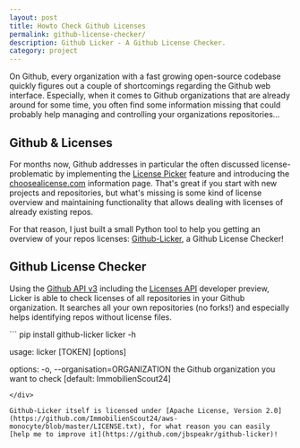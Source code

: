 ```yaml
---
layout: post
title: Howto Check Github Licenses
permalink: github-license-checker/
description: Github Licker - A Github License Checker.
category: project
---
```


On Github, every organization with a fast growing open-source codebase quickly figures out a couple of shortcomings regarding the Github web interface. Especially, when it comes to Github organizations that are already around for some time, you often find some information missing that could probably help managing and controlling your organizations repositories...

## Github & Licenses

For months now, Github addresses in particular the often discussed license-problematic by implementing the [License Picker](https://help.github.com/articles/open-source-licensing/) feature and introducing the [choosealicense.com](http://choosealicense.com/) information page. That's great if you start with new projects and repositories, but what's missing is some kind of license overview and maintaining functionality that allows dealing with licenses of already existing repos.

For that reason, I just built a small Python tool to help you getting an overview of your repos licenses: [Github-Licker](https://github.com/jbspeakr/github-licker), a Github License Checker!

## Github License Checker

Using the [Github API v3](https://developer.github.com/v3/) including the [Licenses API](https://developer.github.com/v3/licenses/) developer preview, Licker is able to check licenses of all repositories in your Github organization. It searches all your own repositories (no forks!) and especially helps  identifying repos without license files.

<div class="wide">
```
pip install github-licker
licker -h

usage:
    licker [TOKEN] [options]

options:
    -o, --organisation=ORGANIZATION  the Github organization you want to check [default: ImmobilienScout24]
```
</div>

Github-Licker itself is licensed under [Apache License, Version 2.0](https://github.com/ImmobilienScout24/aws-monocyte/blob/master/LICENSE.txt), for what reason you can easily [help me to improve it](https://github.com/jbspeakr/github-licker)!
